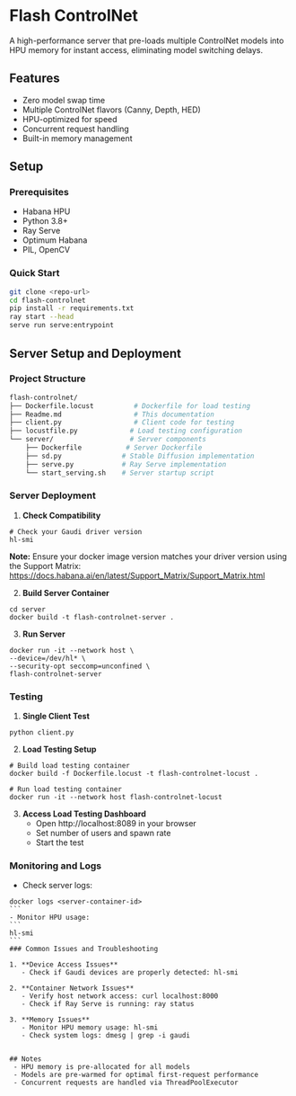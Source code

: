 # Flash ControlNet

A high-performance server that pre-loads multiple ControlNet models into HPU memory for instant access, eliminating model switching delays.

## Features

- Zero model swap time
- Multiple ControlNet flavors (Canny, Depth, HED)
- HPU-optimized for speed
- Concurrent request handling
- Built-in memory management

## Setup

### Prerequisites
- Habana HPU
- Python 3.8+
- Ray Serve
- Optimum Habana
- PIL, OpenCV

### Quick Start

```bash
git clone <repo-url>
cd flash-controlnet
pip install -r requirements.txt
ray start --head
serve run serve:entrypoint
```
## Server Setup and Deployment

### Project Structure
```bash
flash-controlnet/
├── Dockerfile.locust          # Dockerfile for load testing
├── Readme.md                  # This documentation
├── client.py                  # Client code for testing
├── locustfile.py             # Load testing configuration
└── server/                   # Server components
    ├── Dockerfile           # Server Dockerfile
    ├── sd.py               # Stable Diffusion implementation
    ├── serve.py            # Ray Serve implementation
    └── start_serving.sh    # Server startup script
```
### Server Deployment

1. **Check Compatibility**
```   
# Check your Gaudi driver version
hl-smi
```   
**Note:** Ensure your docker image version matches your driver version using the Support Matrix: https://docs.habana.ai/en/latest/Support_Matrix/Support_Matrix.html

2. **Build Server Container**
```
cd server
docker build -t flash-controlnet-server .
```
3. **Run Server**
```
docker run -it --network host \
--device=/dev/hl* \
--security-opt seccomp=unconfined \
flash-controlnet-server
```
### Testing

1. **Single Client Test**
```
python client.py
```
2. **Load Testing Setup**
```
# Build load testing container
docker build -f Dockerfile.locust -t flash-controlnet-locust .

# Run load testing container
docker run -it --network host flash-controlnet-locust
```
3. **Access Load Testing Dashboard**
   - Open http://localhost:8089 in your browser
   - Set number of users and spawn rate
   - Start the test

### Monitoring and Logs

- Check server logs:
````
docker logs <server-container-id>
```
- Monitor HPU usage:
```
hl-smi
```
### Common Issues and Troubleshooting

1. **Device Access Issues**
   - Check if Gaudi devices are properly detected: hl-smi

2. **Container Network Issues**
   - Verify host network access: curl localhost:8000
   - Check if Ray Serve is running: ray status

3. **Memory Issues**
   - Monitor HPU memory usage: hl-smi
   - Check system logs: dmesg | grep -i gaudi


## Notes
 - HPU memory is pre-allocated for all models
 - Models are pre-warmed for optimal first-request performance
 - Concurrent requests are handled via ThreadPoolExecutor
